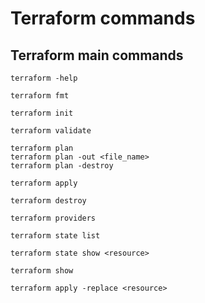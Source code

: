 # Terraform commands

## Terraform main commands
```
terraform -help
```

```
terraform fmt
```

```
terraform init
```

```
terraform validate
```

```
terraform plan
terraform plan -out <file_name>
terraform plan -destroy
```

```
terraform apply
```

```
terraform destroy
```

```
terraform providers
```

```
terraform state list
```

```
terraform state show <resource>
```

```
terraform show
```

```
terraform apply -replace <resource>
```

